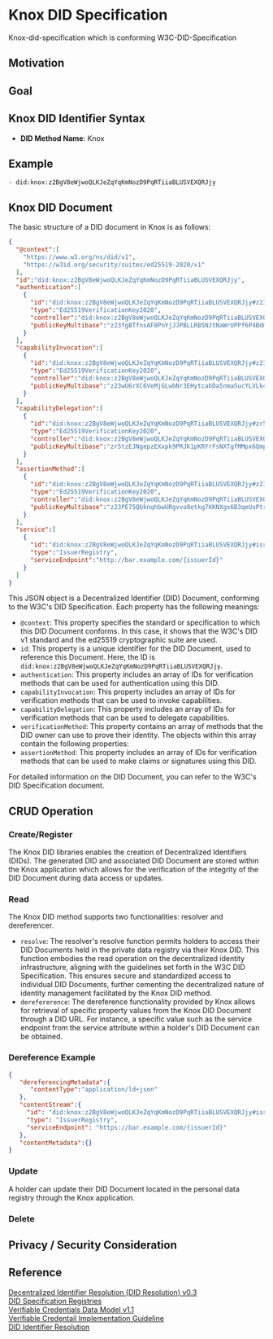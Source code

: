 # Knox DID Specification
Knox-did-specification which is conforming W3C-DID-Specification
## Motivation



## Goal

## Knox DID Identifier Syntax
- **DID Method Name**: Knox<br>


## Example

```
- did:knox:z2BgV8eWjwoQLKJeZqYqKmNozD9PqRTiiaBLUSVEXQRJjy
```
## Knox DID Document

The basic structure of a DID document in Knox is as follows:
```json
{
  "@context":[
    "https://www.w3.org/ns/did/v1",
    "https://w3id.org/security/suites/ed25519-2020/v1"
  ],
  "id":"did:knox:z2BgV8eWjwoQLKJeZqYqKmNozD9PqRTiiaBLUSVEXQRJjy",
  "authentication":[
    {
      "id":"did:knox:z2BgV8eWjwoQLKJeZqYqKmNozD9PqRTiiaBLUSVEXQRJjy#z23fgBTfnsAF8PnYjJJPBLLRB5NJtNaWrUPPf6P4BdmucM",
      "type":"Ed25519VerificationKey2020",
      "controller":"did:knox:z2BgV8eWjwoQLKJeZqYqKmNozD9PqRTiiaBLUSVEXQRJjy",
      "publicKeyMultibase":"z23fgBTfnsAF8PnYjJJPBLLRB5NJtNaWrUPPf6P4BdmucM"
    }
  ],
  "capabilityInvocation":[
    {
      "id":"did:knox:z2BgV8eWjwoQLKJeZqYqKmNozD9PqRTiiaBLUSVEXQRJjy#z23wU6rXC6VeMjGLwbNr3EHytcabDa5nmaSucYLVLk4L3E",
      "type":"Ed25519VerificationKey2020",
      "controller":"did:knox:z2BgV8eWjwoQLKJeZqYqKmNozD9PqRTiiaBLUSVEXQRJjy",
      "publicKeyMultibase":"z23wU6rXC6VeMjGLwbNr3EHytcabDa5nmaSucYLVLk4L3E"
    }
  ],
  "capabilityDelegation":[
    {
      "id":"did:knox:z2BgV8eWjwoQLKJeZqYqKmNozD9PqRTiiaBLUSVEXQRJjy#zr5tzEJNgepzEXxpk9PRJK1pKRYrFsNXTgfMMpx6Qmpgr",
      "type":"Ed25519VerificationKey2020",
      "controller":"did:knox:z2BgV8eWjwoQLKJeZqYqKmNozD9PqRTiiaBLUSVEXQRJjy",
      "publicKeyMultibase":"zr5tzEJNgepzEXxpk9PRJK1pKRYrFsNXTgfMMpx6Qmpgr"
    }
  ],
  "assertionMethod":[
    {
      "id":"did:knox:z2BgV8eWjwoQLKJeZqYqKmNozD9PqRTiiaBLUSVEXQRJjy#z23PE75QbknqhbwURgvvo8etkg7KKNXgx6B3qeUvPtrkgn",
      "type":"Ed25519VerificationKey2020",
      "controller":"did:knox:z2BgV8eWjwoQLKJeZqYqKmNozD9PqRTiiaBLUSVEXQRJjy",
      "publicKeyMultibase":"z23PE75QbknqhbwURgvvo8etkg7KKNXgx6B3qeUvPtrkgn"
    }
  ],
  "service":[
    {
      "id":"did:knox:z2BgV8eWjwoQLKJeZqYqKmNozD9PqRTiiaBLUSVEXQRJjy#issuer-registry",
      "type":"IssuerRegistry",
      "serviceEndpoint":"http://bar.example.com/{issuerId}"
    }
  ]
}
```
This JSON object is a Decentralized Identifier (DID) Document, conforming to the W3C's DID Specification. Each property has the following meanings:
- `@context`: This property specifies the standard or specification to which this DID Document conforms. In this case, it shows that the W3C's DID v1 standard and the ed25519 cryptographic suite are used.
- `id`: This property is a unique identifier for the DID Document, used to reference this Document. Here, the ID is `did:knox:z2BgV8eWjwoQLKJeZqYqKmNozD9PqRTiiaBLUSVEXQRJjy`.
- `authentication`: This property includes an array of IDs for verification methods that can be used for authentication using this DID.
- `capabilityInvocation`: This property includes an array of IDs for verification methods that can be used to invoke capabilities.
- `capabilityDelegation`: This property includes an array of IDs for verification methods that can be used to delegate capabilities.
- `verificationMethod`: This property contains an array of methods that the DID owner can use to prove their identity. The objects within this array contain the following properties:
- `assertionMethod`: This property includes an array of IDs for verification methods that can be used to make claims or signatures using this DID.

For detailed information on the DID Document, you can refer to the W3C's DID Specification document.
## CRUD Operation
### Create/Register
The Knox DID libraries enables the creation of Decentralized Identifiers (DIDs). The generated DID and associated DID Document are stored within the Knox application which allows for the verification of the integrity of the DID Document during data access or updates.

### Read
The Knox DID method supports two functionalities: resolver and dereferencer.
- `resolve`: The resolver's resolve function permits holders to access their DID Documents held in the private data registry via their Knox DID. This function embodies the read operation on the decentralized identity infrastructure, aligning with the guidelines set forth in the W3C DID Specification. This ensures secure and standardized access to individual DID Documents, further cementing the decentralized nature of identity management facilitated by the Knox DID method.
- `derefererence`: The dereference functionality provided by Knox allows for retrieval of specific property values from the Knox DID Document through a DID URL. For instance, a specific value such as the service endpoint from the service attribute within a holder's DID Document can be obtained.
### Dereference Example
```json
{
   "dereferencingMetadata":{
      "contentType":"application/ld+json"
   },
   "contentStream":{
     "id": "did:knox:z2BgV8eWjwoQLKJeZqYqKmNozD9PqRTiiaBLUSVEXQRJjy#issuer-registry",
     "type": "IssuerRegistry",
     "serviceEndpoint": "https://bar.example.com/{issuerId}"
   },
   "contentMetadata":{}
}
```
### Update
A holder can update their DID Document located in the personal data registry through the Knox application.
### Delete

## Privacy / Security Consideration

## Reference
[Decentralized Identifier Resolution (DID Resolution) v0.3](https://www.w3.org/TR/did-core/)<br>
[DID Specification Registries](https://www.w3.org/TR/did-spec-registries/)<br>
[Verifiable Credentials Data Model v1.1](https://www.w3.org/TR/vc-data-model/)<br>
[Verifiable Credentail Implementation Guideline](https://w3c.github.io/vc-imp-guide/#web-authentication)<br>
[DID Identifier Resolution](https://w3c-ccg.github.io/did-resolution/)<br>
